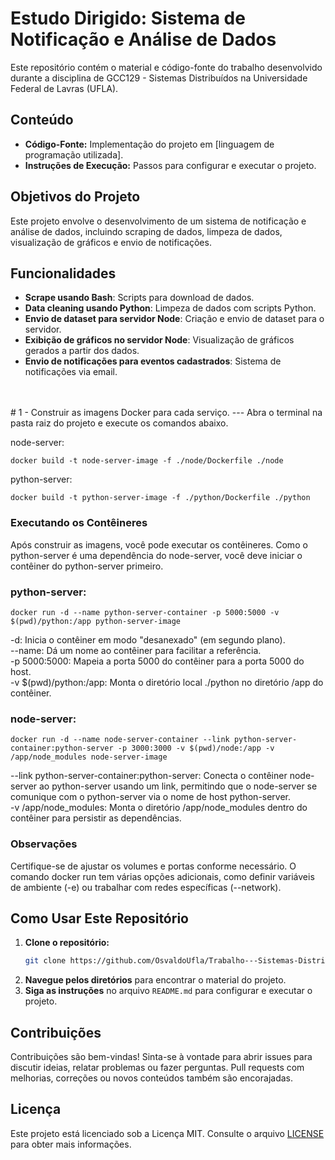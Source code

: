 # Estudo Dirigido: Sistema de Notificação e Análise de Dados

Este repositório contém o material e código-fonte do trabalho desenvolvido durante a disciplina de GCC129 - Sistemas Distribuídos na Universidade Federal de Lavras (UFLA).

## Conteúdo

- **Código-Fonte:** Implementação do projeto em [linguagem de programação utilizada].
- **Instruções de Execução:** Passos para configurar e executar o projeto.

## Objetivos do Projeto

Este projeto envolve o desenvolvimento de um sistema de notificação e análise de dados, incluindo scraping de dados, limpeza de dados, visualização de gráficos e envio de notificações.
   
## Funcionalidades
- **Scrape usando Bash**: Scripts para download de dados.
- **Data cleaning usando Python**: Limpeza de dados com scripts Python.
- **Envio de dataset para servidor Node**: Criação e envio de dataset para o servidor.
- **Exibição de gráficos no servidor Node**: Visualização de gráficos gerados a partir dos dados.
- **Envio de notificações para eventos cadastrados**: Sistema de notificações via email.
<br>
<br>
# 1 - Construir as imagens Docker para cada serviço.
---
Abra o terminal na pasta raiz do projeto e execute os comandos abaixo. 

node-server:

    docker build -t node-server-image -f ./node/Dockerfile ./node

python-server:

    docker build -t python-server-image -f ./python/Dockerfile ./python

### Executando os Contêineres

Após construir as imagens, você pode executar os contêineres. Como o python-server é uma dependência do node-server, você deve iniciar o contêiner do python-server primeiro.

### python-server:

    docker run -d --name python-server-container -p 5000:5000 -v $(pwd)/python:/app python-server-image

-d: Inicia o contêiner em modo "desanexado" (em segundo plano).   
--name: Dá um nome ao contêiner para facilitar a referência.    
-p 5000:5000: Mapeia a porta 5000 do contêiner para a porta 5000 do host.     
-v $(pwd)/python:/app: Monta o diretório local ./python no diretório /app do contêiner.     

### node-server:

    docker run -d --name node-server-container --link python-server-container:python-server -p 3000:3000 -v $(pwd)/node:/app -v /app/node_modules node-server-image

--link python-server-container:python-server: Conecta o contêiner node-server ao python-server usando um link, permitindo que o node-server se comunique com o python-server via o nome de host python-server.    
-v /app/node_modules: Monta o diretório /app/node_modules dentro do contêiner para persistir as dependências.

### Observações

Certifique-se de ajustar os volumes e portas conforme necessário.
O comando docker run tem várias opções adicionais, como definir variáveis de ambiente (-e) ou trabalhar com redes específicas (--network).

## Como Usar Este Repositório

1. **Clone o repositório:**
    ```bash
    git clone https://github.com/OsvaldoUfla/Trabalho---Sistemas-Distribuidos-UFLA.git
    ```
2. **Navegue pelos diretórios** para encontrar o material do projeto.
3. **Siga as instruções** no arquivo `README.md` para configurar e executar o projeto.

## Contribuições

Contribuições são bem-vindas! Sinta-se à vontade para abrir issues para discutir ideias, relatar problemas ou fazer perguntas. Pull requests com melhorias, correções ou novos conteúdos também são encorajadas.

## Licença

Este projeto está licenciado sob a Licença MIT. Consulte o arquivo [LICENSE](LICENSE) para obter mais informações.
